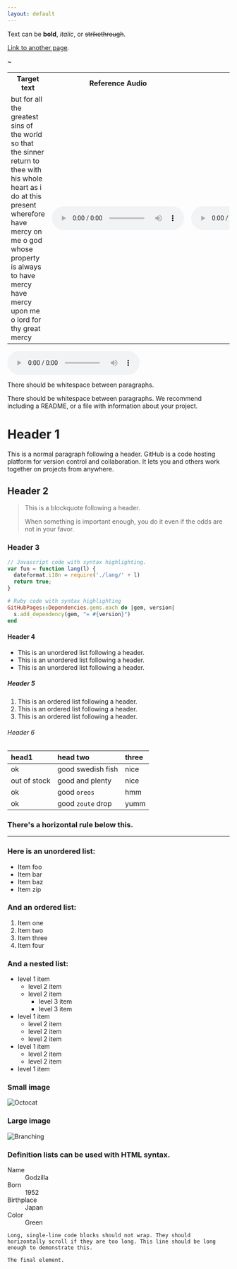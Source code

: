 ```yaml
---
layout: default
---
```


Text can be **bold**, _italic_, or ~~strikethrough~~.

[Link to another page](./another-page.html).

~[](assets/audios/reference_1.wav)

<table>
    <tr>
        <th>Target text</th>
        <th>Reference Audio</th>
        <th>Target Audio</th>
        <th>Synthesized Audio</th>
    </tr>
    <tr>
        <td>but for all the greatest sins of the world so that the sinner return to thee with his whole heart as i do at this present wherefore have mercy on me o god whose property is always to have mercy have mercy upon me o lord for thy great mercy</td>
        <td>
            <audio controls>
                <source src="assets/audios/mls_examples/11279_12334_000025.flac" type="audio/flac">
            </audio>
        </td>
        <td>
            <audio controls>
                <source src="assets/audios/mls_examples/11279_12334_000125.flac" type="audio/flac">
            </audio>
        </td>
        <td>
            <audio controls>
                <source src="assets/audios/mls_results/0.wav" type="audio/wav">
            </audio>
        </td>
    </tr>
</table>

<audio controls>
<source src="assets/audios/reference_1.wav" type="audio/wav">
</audio>

There should be whitespace between paragraphs.

There should be whitespace between paragraphs. We recommend including a README, or a file with information about your project.

# Header 1

This is a normal paragraph following a header. GitHub is a code hosting platform for version control and collaboration. It lets you and others work together on projects from anywhere.

## Header 2

> This is a blockquote following a header.
>
> When something is important enough, you do it even if the odds are not in your favor.

### Header 3

```js
// Javascript code with syntax highlighting.
var fun = function lang(l) {
  dateformat.i18n = require('./lang/' + l)
  return true;
}
```

```ruby
# Ruby code with syntax highlighting
GitHubPages::Dependencies.gems.each do |gem, version|
  s.add_dependency(gem, "= #{version}")
end
```

#### Header 4

*   This is an unordered list following a header.
*   This is an unordered list following a header.
*   This is an unordered list following a header.

##### Header 5

1.  This is an ordered list following a header.
2.  This is an ordered list following a header.
3.  This is an ordered list following a header.

###### Header 6

| head1        | head two          | three |
|:-------------|:------------------|:------|
| ok           | good swedish fish | nice  |
| out of stock | good and plenty   | nice  |
| ok           | good `oreos`      | hmm   |
| ok           | good `zoute` drop | yumm  |

### There's a horizontal rule below this.

* * *

### Here is an unordered list:

*   Item foo
*   Item bar
*   Item baz
*   Item zip

### And an ordered list:

1.  Item one
1.  Item two
1.  Item three
1.  Item four

### And a nested list:

- level 1 item
  - level 2 item
  - level 2 item
    - level 3 item
    - level 3 item
- level 1 item
  - level 2 item
  - level 2 item
  - level 2 item
- level 1 item
  - level 2 item
  - level 2 item
- level 1 item

### Small image

![Octocat](https://github.githubassets.com/images/icons/emoji/octocat.png)

### Large image

![Branching](https://guides.github.com/activities/hello-world/branching.png)


### Definition lists can be used with HTML syntax.

<dl>
<dt>Name</dt>
<dd>Godzilla</dd>
<dt>Born</dt>
<dd>1952</dd>
<dt>Birthplace</dt>
<dd>Japan</dd>
<dt>Color</dt>
<dd>Green</dd>
</dl>

```
Long, single-line code blocks should not wrap. They should horizontally scroll if they are too long. This line should be long enough to demonstrate this.
```

```
The final element.
```

